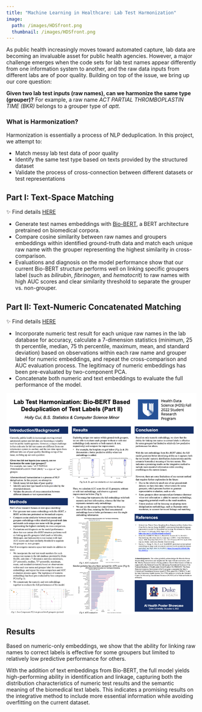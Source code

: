 ```yaml
---
title: "Machine Learning in Healthcare: Lab Test Harmonization"
image: 
  path: /images/HDSfront.png
  thumbnail: /images/HDSfront.png
---
```


As public health increasingly moves toward automated capture, lab data are becoming an invaluable asset for public health agencies. However, a major challenge emerges when the code sets for lab test names appear differently from one information system to another, and the raw data inputs from different labs are of poor quality. Building on top of the issue, we bring up our core question:

**Given two lab test inputs (raw names), can we harmonize the same type (grouper)?** For example, a raw name *ACT PARTIAL THROMBOPLASTIN TIME (BKR)* belongs to a grouper type of *aptt*.

### What is Harmonization?

Harmonization is essentially a process of NLP deduplication. In this project, we attempt to: 
- Match messy lab test data of poor quality
- Identify the same test type based on texts provided by the structured dataset
- Validate the process of cross-connection between different datasets or test representations

## Part I: Text-Space Matching

✨ Find details [HERE](https://docs.google.com/presentation/d/1tCqjBRsl3fW9TjSYCGKtXaSswkXwlyfSaqDJqcTCKN4/edit?usp=sharing)

- Generate test names embeddings with [Bio-BERT](https://doi.org/10.1093/bioinformatics/btz682), a BERT architecture pretrained on biomedical corpora.
- Compare cosine similarity between raw names and groupers embeddings within identified ground-truth data and match each unique raw name with the grouper representing the highest similarity in cross-comparison.
- Evaluations and diagnosis on the model performance show that our current Bio-BERT structure performs well on linking specific groupers label (such as *bilirubin*, *fibrinogen*, and *hematocrit*) to raw names with high AUC scores and clear similarity threshold to separate the grouper vs. non-grouper.

## Part II: Text-Numeric Concatenated Matching

✨ Find details [HERE](https://github.com/hollyyfc/Duke-AI-Health-Data-Science-2022.git)

- Incorporate numeric test result for each unique raw names in the lab database for accuracy, calculate a 7-dimension statistics (minimum, 25 th percentile, median, 75 th percentile, maximum, mean, and standard deviation) based on observations within each raw name and grouper label for numeric embeddings, and repeat the cross-comparison and AUC evaluation process. The legitimacy of numeric embeddings has been pre-evaluated by two-component PCA.
- Concatenate both numeric and text embeddings to evaluate the full performance of the model.

![poster](/images/HDSposter.png)

## Results

Based on numeric-only embeddings, we show that the ability for linking raw names to correct labels is effective for some groupers but limited to relatively low predictive performance for others.

With the addition of text embeddings from Bio-BERT, the full model yields high-performing ability in identification and linkage, capturing both the distribution characteristics of numeric test results and the semantic meaning of the biomedical text labels. This indicates a promising results on the integrative method to include more essential information while avoiding overfitting on the current dataset.












